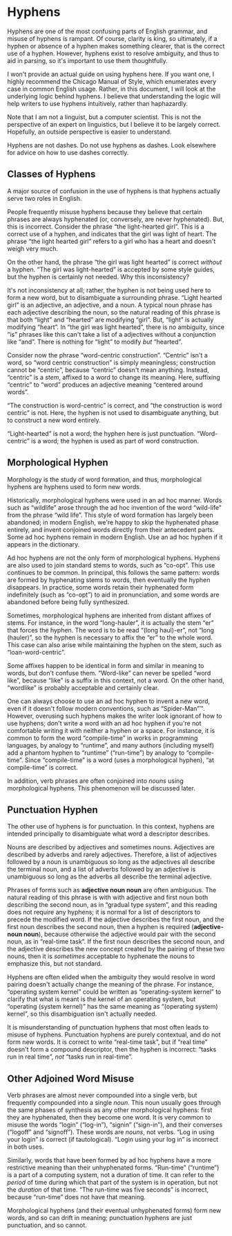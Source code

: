 # Hyphens

Hyphens are one of the most confusing parts of English grammar, and misuse of
hyphens is rampant. Of course, clarity is king, so ultimately, if a hyphen or
absence of a hyphen makes something clearer, that is the correct use of a
hyphen. However, hyphens exist to resolve ambiguity, and thus to aid in
parsing, so it's important to use them thoughtfully.

I won't provide an actual guide on using hyphens here. If you want one, I
highly recommend the Chicago Manual of Style, which enumerates every case in
common English usage. Rather, in this document, I will look at the underlying
logic behind hyphens. I believe that understanding the logic will help writers
to use hyphens intuitively, rather than haphazardly.

Note that I am not a linguist, but a computer scientist. This is not the
perspective of an expert on linguistics, but I believe it to be largely
correct. Hopefully, an outside perspective is easier to understand.

Hyphens are not dashes. Do not use hyphens as dashes. Look elsewhere for advice
on how to use dashes correctly.

## Classes of Hyphens

A major source of confusion in the use of hyphens is that hyphens actually
serve two roles in English.

People frequently misuse hyphens because they believe that certain phrases are
always hyphenated (or, conversely, are never hyphenated). But, this is
incorrect. Consider the phrase “the light-hearted girl”. This is a correct use
of a hyphen, and indicates that the girl was light of heart. The phrase “the
light hearted girl” refers to a girl who has a heart and doesn't weigh very
much.

On the other hand, the phrase “the girl was light hearted” is correct *without*
a hyphen. “The girl was light-hearted” is accepted by some style guides, but
the hyphen is certainly not needed. Why this inconsistency?

It's not inconsistency at all; rather, the hyphen is not being used here to
form a new word, but to disambiguate a surrounding phrase. “Light hearted girl”
is an adjective, an adjective, and a noun. A typical noun phrase has each
adjective describing the noun, so the natural reading of this phrase is that
both “light” and “hearted” are modifying “girl”. But, “light” is actually
modifying “heart”. In “the girl was light hearted”, there is no ambiguity,
since “is” phrases like this can't take a list of a adjectives without a
conjunction like “and”. There is nothing for “light” to modify *but* “hearted”.

Consider now the phrase “word-centric construction”. “Centric” isn't a word, so
“word centric construction” is simply meaningless; construction cannot be
“centric”, because “centric” doesn't mean anything. Instead, “centric” is a
*stem*, affixed to a word to change its meaning. Here, suffixing “centric” to
“word” produces an adjective meaning “centered around words”.

“The construction is word-centric” is correct, and “the construction is word
centric” is not. Here, the hyphen is not used to disambiguate anything, but to
construct a new word entirely.

“Light-hearted” is not a word; the hyphen here is just punctuation.
“Word-centric” is a word; the hyphen is used as part of word construction.

## Morphological Hyphen

Morphology is the study of word formation, and thus, morphological hyphens are
hyphens used to form new words.

Historically, morphological hyphens were used in an ad hoc manner. Words such
as “wildlife” arose through the ad hoc invention of the word “wild-life” from
the phrase “wild life”. This style of word formation has largely been
abandoned; in modern English, we're happy to skip the hyphenated phase
entirely, and invent conjoined words directly from their antecedent parts.
Some ad hoc hyphens remain in modern English. Use an ad hoc hyphen if it
appears in the dictionary.

Ad hoc hyphens are not the only form of morphological hyphens. Hyphens are also
used to join standard stems to words, such as “co-opt”. This use continues to
be common. In principal, this follows the same pattern: words are formed by
hyphenating stems to words, then eventually the hyphen disappears. In practice,
some words retain their hyphenated form indefinitely (such as “co-opt”) to aid
in pronunciation, and some words are abandoned before being fully synthesized.

Sometimes, morphological hyphens are inherited from distant affixes of stems.
For instance, in the word “long-hauler”, it is actually the stem “er” that
forces the hyphen. The word is to be read “(long haul)-er”, not “long
(hauler)”, so the hyphen is necessary to affix the “er” to the whole word. This
case can also arise while maintaining the hyphen on the stem, such as
“loan-word-centric”.

Some affixes happen to be identical in form and similar in meaning to words,
but don't confuse them. “Word-like” can never be spelled “word like”, because
“like” is a suffix in this context, not a word. On the other hand, “wordlike”
is probably acceptable and certainly clear.

One can always choose to use an ad hoc hyphen to invent a new word, even if it
doesn't follow modern conventions, such as “Spider-Man”™. However, overusing
such hyphens makes the writer look ignorant of how to use hyphens; don't write
a word with an ad hoc hyphen if you're not comfortable writing it with neither
a hyphen or a space. For instance, it is common to form the word “compile-time”
in works in programming languages, by analogy to “runtime”, and many authors
(including myself) add a phantom hyphen to “runtime” (“run-time”) by analogy to
“compile-time”. Since “compile-time” is a word (uses a morphological hyphen),
“at compile-time” is correct.

In addition, verb phrases are often conjoined into *nouns* using morphological
hyphens. This phenomenon will be discussed later.

## Punctuation Hyphen

The other use of hyphens is for punctuation. In this context, hyphens are
intended principally to disambiguate what word a descriptor describes.

Nouns are described by adjectives and sometimes nouns. Adjectives are described
by adverbs and rarely adjectives. Therefore, a list of adjectives followed by a
noun is unambiguous so long as the adjectives all describe the terminal noun,
and a list of adverbs followed by an adjective is unambiguous so long as the
adverbs all describe the terminal adjective.

Phrases of forms such as **adjective noun noun** are often ambiguous. The
natural reading of this phrase is with with adjective and first noun both
describing the second noun, as in “gradual type system”, and this reading does
not require any hyphens; it is normal for a list of descriptors to precede the
modified word. If the adjective describes the first noun, and the first noun
describes the second noun, then a hyphen is required (**adjective-noun noun**),
because otherwise the adjective would pair with the second noun, as in
“real-time task”. If the first noun describes the second noun, and the
adjective describes the new concept created by the pairing of these two nouns,
then it is *sometimes* acceptable to hyphenate the nouns to emphasize this, but
not standard.

Hyphens are often elided when the ambiguity they would resolve in word pairing
doesn't actually change the meaning of the phrase. For instance, “operating
system kernel” could be written as “operating-system kernel” to clarify that
what is meant is the kernel of an operating system, but “operating (system
kernel)” has the same meaning as “(operating system) kernel”, so this
disambiguation isn't actually needed.

It is misunderstanding of punctuation hyphens that most often leads to misuse
of hyphens. Punctuation hyphens are purely contextual, and do not form new
words. It is correct to write “real-time task”, but if “real time” doesn't form
a compound descriptor, then the hyphen is incorrect: “tasks run in real time”,
*not* “tasks run in real-time”.

## Other Adjoined Word Misuse

Verb phrases are almost never compounded into a single verb, but frequently
compounded into a single *noun*. This noun usually goes through the same phases
of synthesis as any other morphological hyphens: first they are hyphenated,
then they become one word. It is very common to misuse the words “login”
(“log-in”), “signin” (“sign-in”), and their converses (“logoff” and “signoff”).
These words are *nouns*, not verbs. “Log in using your login” is correct (if
tautological). “Login using your log in” is incorrect in both uses.

Similarly, words that have been formed by ad hoc hyphens have a more
restrictive meaning than their unhyphenated forms. “Run-time” (“runtime”) is a
part of a computing system, not a duration of time. It can refer to the
*period* of time during which that part of the system is in operation, but not
the *duration* of that time. “The run-time was five seconds” is incorrect,
because “run-time” does not have that meaning.

Morphological hyphens (and their eventual unhyphenated forms) form new words,
and so can drift in meaning; punctuation hyphens are just punctuation, and so
cannot.

